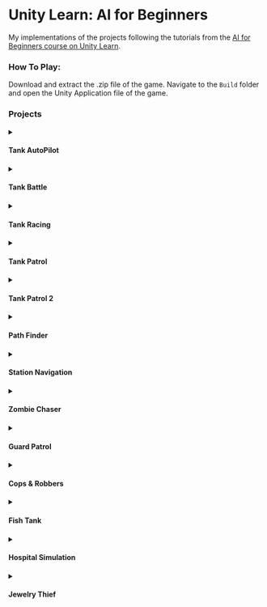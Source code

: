 # Unity Learn: AI for Beginners

My implementations of the projects following the tutorials from the [AI for Beginners course on Unity Learn](https://learn.unity.com/course/artificial-intelligence-for-beginners).

### How To Play: 

Download and extract the .zip file of the game. Navigate to the `Build` folder and open the Unity Application file of the game.

### Projects

<details>
 <summary><h4>Tank AutoPilot<h4></summary>
 
 Toggle an AutoPilot function to move a tank towards the fuel canister
   * Use `T` to toggle autopilot mode
   * Use `WASD` or Arrow Keys to move tank around world
</details>

<details>
 <summary><h4>Tank Battle<h4></summary>
 
 Move a red tank around a world while a green tank calculates trajectories and fires shells at you.
  * Use `WASD` or Arrow Keys to move red tank around the world
  
</details>
  
<details>
 <summary><h4>Tank Racing<h4></summary>  
 
Tanks race around a circuit using a waypoint system

</details>

<details>
 <summary><h4>Tank Patrol<h4></summary>
 
Click buttons to send the tank to the area. Uses a waypoint system with graphs and the A* algorithm to find the shortest path
from start to destination waypoint.

</details>

<details>
 <summary><h4>Tank Patrol 2<h4></summary>
 
Click buttons to send the tank to the area. Uses a waypoint system and NavMesh to travel between locations.

</details>

<details>
 <summary><h4>Path Finder<h4></summary>

Uses the A* algorithm to traverse a maze from a start to goal position
  * Press `P` to clean and generate new start and goal positions on the map
  * Press `C` to perform one step of the A* algorithm
  * Press `M` when the goal is reached to view the path taken

</details>

<details>
 <summary><h4>Station Navigation<h4></summary>
 
Click anywhere in view to set a destination for red and blue agents to go to. The agents use a NavMesh system to go to the point.

</details>

<details>
 <summary><h4>Zombie Chaser<h4></summary>

Run as a zombie chases you throughout a warehouse. Uses a NavMesh system with off-mesh links to cross mesh gaps and drops.
  * Use `WASD` to move
  * Use `Space` to jump

</details>

<details>
 <summary><h4>Guard Patrol<h4></summary>
 
A guard patrols an area. If the guard can see you, he will chase and attack. If you sneak up behind him, he will run to the safe point. The guard uses a finite state machine to toggle between the different states, as NavMesh system and vector calculations to determine what to do within states.
  * Use `WASD` to move
  * Use `Space` to jump
  
</details>
  
<details>
 <summary><h4>Cops & Robbers<h4></summary>
  
The player is a cop chasing down a couple of robbers in the area. The robbers will wander around, hide behind obstacles, try to sneak up on the player, and evade based on the player's movement, look direction, and distance. Uses implementations of common steering behaviors for autonomously moving agents.
  * Use `WASD` to move.

  </details>
  
<details>

 <summary><h4>Fish Tank<h4></summary>
  
A basic simulation of a school of fish swimming within some set bounds. Uses flocking algorithm techniques to achieve a school like behavior.
  
  </details>
  
<details>
 
 <summary><h4>Hospital Simulation<h4></summary>
  
A basic hospital simulation where patients come in and are treated by nurses. Uses a Goal-Oriented Action Planning (GOAP) Architecture, which includes a graph of different choices that a character can
achieve based on their current state and the world state.
  
  * Nurse: Will go collect patients from the waiting room, bring them into a cubicle to treat the patient, and release the patient. If there are no patients waiting, they will go take a break in the staff lounge.
  * Patients: Will arrive at hospital, register at the desk, go to waiing room, get picked up for treatment by a nurse, get treated, and then go home.
  
Uses an infinite spawner with random spawn intervals to keep simulation running.
  
</details>
  
<details>
 
 <summary><h4>Jewelry Thief<h4></summary>
  
A simple simulation where a thief robs a gallery until he gets enough money. Implements a behavior tree, which repeatedly uses a sequence of nodes that make the thief's behavior. The thief will enter through an unlocked door, grab an item, and head back to the van. Each item he steals will increase the money he has earned. For every subsequent item he steals he will begin by checking through each door to make sure no one is outside, then continue on stealing. Once he gets enough money, he will drive off in the van. 

  </details>
